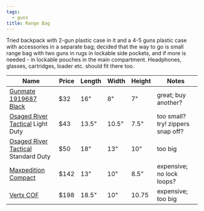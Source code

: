 ```yaml
---
tags:
  - guns
title: Range Bag
---
```

Tried backpack with 2-gun plastic case in it and a 4-5 guns plastic case with accessories in a separate bag; decided that the way to go is small range bag with two guns in rugs in lockable side pockets, and if more is needed - in lockable pouches in the main compartment. Headphones, glasses, cartridges, loader etc. should fit there too.

| Name                                                                                                               | Price | Length | Width | Height | Notes                             |
| ------------------------------------------------------------------------------------------------------------------ | ----- | ------ | ----- | ------ | --------------------------------- |
| [Gunmate 1919687 Black](https://www.amazon.com/gp/product/B0047T4J20)                                              | $32   | 16"    | 8"    | 7"     | great; buy another?               |
| [Osaged River Tactical](https://www.amazon.com/Osage-River-Tactical-Shooting-Gunmetal/dp/B01F3U6SA2) Light  Duty   | $43   | 13.5"  | 10.5" | 7.5"   | too small? try! zippers snap off? |
| [Osaged River Tactical](https://www.amazon.com/Osage-River-Tactical-Shooting-Gunmetal/dp/B01F3U6SA2) Standard Duty | $50   | 18"    | 13"   | 10"    | too big                           |
| [Maxpedition Compact](https://www.amazon.com/dp/B004V2M0EM)                                                        | $142  | 13"    | 10"   | 8.5"   | expensive; no lock loops?         |
| [Vertx COF](https://www.amazon.com/Vertx-COF-Range-Bags/dp/B07V1KK2N1)                                             | $198  | 18.5"  | 10"   | 10.75  | expensive; too big                |
